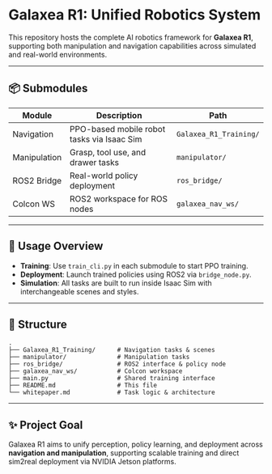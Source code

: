 # Galaxea R1: Unified Robotics System

This repository hosts the complete AI robotics framework for **Galaxea R1**, supporting both manipulation and navigation capabilities across simulated and real-world environments.

---

## 📦 Submodules

| Module         | Description                                | Path                      |
|----------------|--------------------------------------------|---------------------------|
| Navigation     | PPO-based mobile robot tasks via Isaac Sim | `Galaxea_R1_Training/`    |
| Manipulation   | Grasp, tool use, and drawer tasks          | `manipulator/`            |
| ROS2 Bridge    | Real-world policy deployment               | `ros_bridge/`             |
| Colcon WS      | ROS2 workspace for ROS nodes               | `galaxea_nav_ws/`         |

---

## 🧭 Usage Overview

- **Training**: Use `train_cli.py` in each submodule to start PPO training.
- **Deployment**: Launch trained policies using ROS2 via `bridge_node.py`.
- **Simulation**: All tasks are built to run inside Isaac Sim with interchangeable scenes and styles.

---

## 📁 Structure

```
.
├── Galaxea_R1_Training/      # Navigation tasks & scenes
├── manipulator/              # Manipulation tasks
├── ros_bridge/               # ROS2 interface & policy node
├── galaxea_nav_ws/           # Colcon workspace
├── main.py                   # Shared training interface
├── README.md                 # This file
└── whitepaper.md             # Task logic & architecture
```

---

## ✨ Project Goal

Galaxea R1 aims to unify perception, policy learning, and deployment across **navigation and manipulation**, supporting scalable training and direct sim2real deployment via NVIDIA Jetson platforms.